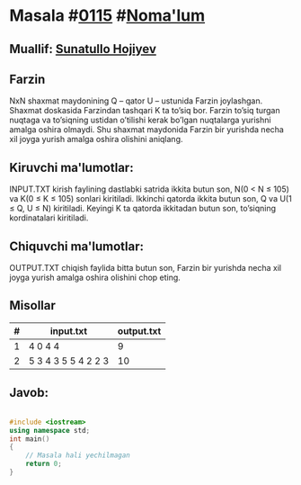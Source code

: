 
<h1>Masala #<a href="https://robocontest.uz/tasks/0115">0115</a> #<a href="https://robocontest.uz/tasks?category=1">Noma'lum</a></h1>
<h2> Muallif: <a href="https://robocontest.uz/profile/sunnat">Sunatullo Hojiyev</a></h2>
<h2>Farzin</h2>
<p>NxN shaxmat maydonining Q – qator U – ustunida Farzin joylashgan. Shaxmat doskasida Farzindan tashqari K ta to’siq bor. Farzin to’siq turgan nuqtaga va to’siqning ustidan o’tilishi kerak bo’lgan nuqtalarga yurishni amalga oshira olmaydi. Shu shaxmat maydonida Farzin bir yurishda necha xil joyga yurish amalga oshira olishini aniqlang.</p>
<h2>Kiruvchi ma'lumotlar:</h2>
<p>INPUT.TXT kirish faylining dastlabki satrida ikkita butun son, N(0 < N ≤ 105) va K(0 ≤ K ≤ 105) sonlari kiritiladi. Ikkinchi qatorda ikkita butun son, Q va U(1 ≤ Q, U ≤ N) kiritiladi. Keyingi K ta qatorda ikkitadan butun son, to’siqning kordinatalari kiritiladi.</p>
<h2>Chiquvchi ma'lumotlar:</h2>
<p>OUTPUT.TXT chiqish faylida bitta butun son, Farzin bir yurishda necha xil joyga yurish amalga oshira olishini chop eting.</p>
<h2>Misollar</h2>
<table>
    <thead>
        <tr>
            <th>#</th>
            <th>input.txt</th>
            <th>output.txt</th>
        </tr>
    </thead>
    <tbody>
            <tr>
                <td>1</td>
                <td>4 0
4 4</td>
                <td>9</td>
            </tr>
            <tr>
                <td>2</td>
                <td>5 3
4 3
5 5
4 2
2 3</td>
                <td>10</td>
            </tr>
    </tbody>
    </table>
    
<h2>Javob:</h2>

######
```cpp
#include <iostream>
using namespace std;
int main()
{
    // Masala hali yechilmagan
    return 0;
}
```
